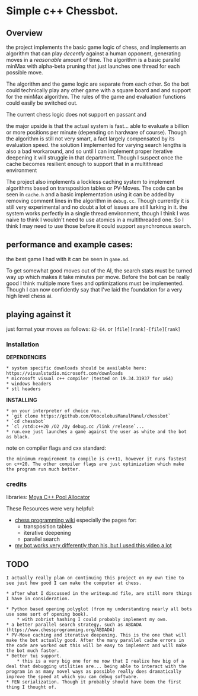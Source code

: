 # Simple c++ Chessbot.

## Overview

   the project implements the basic game logic of chess, and implements an algorithm that can play *decently* against a human opponent, generating moves in a *reasonable* amount of time. The algorithm is a basic parallel minMax with alpha-beta pruning that just launches one thread for each possible move. 

   The algorithm and the game logic are separate from each other. So the bot could technically play any other game with a square board and and support for the minMax algorithm. The rules of the game and evaluation functions could easily be switched out.

   The current chess logic does not support en passant and 

   the major upside is that the actual system is fast... able to evaluate a billion or more positions per minute (depending on hardware of course). Though the algorithm is still not very smart, a fact largely compensated by its evaluation speed. the solution I implemented for varying search lengths is also a bad workaround, and so until I can implement proper iterative deepening it will struggle in that department. Though I suspect once the cache becomes resilient enough to support that in a multithread environment 

   The project also implements a lockless caching system to implement algorithms based on transposition tables or PV-Moves. The code can be seen in `cache.h` and a basic implementation using it can be added by removing comment lines in the algorithm in `debug.cc`. Though currently it is still very experimental and no doubt a lot of issues are still lurking in it. the system works perfectly in a single thread environment, though I think I was naive to think I wouldn't need to use atomics in a multithreaded one. So I think I may need to use those before it could support asynchronous search.

## performance and example cases:

the best game I had with it can be seen in `game.md`. 

To get somewhat good moves out of the AI, the search stats must be turned way up which makes it take minutes per move. Before the bot can be really good I think multiple more fixes and optimizations must be implemented. Though I can now confidently say that I've laid the foundation for a very high level chess ai.

## playing against it

just format your moves as follows: `E2-E4`. or `[file][rank]-[file][rank]`

### Installation 

**DEPENDENCIES**

    * system specific downloads should be available here: https://visualstudio.microsoft.com/downloads 
    * microsoft visual c++ compiler (tested on 19.34.31937 for x64)
    * windows headers
    * stl headers

**INSTALLING**

    * on your interpreter of choice run.
    * `git clone https://github.com/OtocolobusManulManul/chessbot`
    * `cd chessbot`
    * `cl /std:c++20 /O2 /Oy debug.cc /link /release`...
    * run.exe just launches a game against the user as white and the bot as black.

note on compiler flags and cxx standard:

    the minimum requirement to compile is c++11, however it runs fastest on c++20. The other compiler flags are just optimization which make the program run much better. 

### credits

libraries:
[Moya C++ Pool Allocator](https://github.com/moya-lang/Allocator/)

These Resources were very helpful:
* [chess programming wiki](https://www.chessprogramming.org/Main_Page) especially the pages for:
    * transposition tables
    * iterative deepening
    * parallel search 
* [my bot works very differently than his, but I used this video a lot](https://www.youtube.com/watch?v=U4ogK0MIzqk)

## TODO

    I actually really plan on continuing this project on my own time to see just how good I can make the computer at chess. 
    
    * after what I discussed in the writeup.md file, are still more things I have in consideration. 

    * Python based opening polyglot (from my understanding nearly all bots use some sort of opening book).
        * with zobrist hashing I could probably implement my own.
    * a better parallel search strategy. such as ABDADA (https://www.chessprogramming.org/ABDADA)
    * PV-Move caching and iterative deepening. This is the one that will make the bot actually good. After the many parallel cache errors in the code are worked out this will be easy to implement and will make the bot much faster.
    * Better tui support.
        * this is a very big one for me now that I realize how big of a deal that debugging utilities are... being able to interact with the program in as many novel ways as possible really does dramatically improve the speed at which you can debug software.
    * FEN serialization. Though it probably should have been the first thing I thought of.
